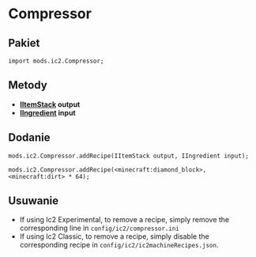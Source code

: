 # Compressor

## Pakiet

`import mods.ic2.Compressor;`

## Metody

- **[IItemStack](/Vanilla/Items/IItemStack/) output**
- **[IIngredient](/Vanilla/Variable_Types/IIngredient/) input**

## Dodanie

```zenscript
mods.ic2.Compressor.addRecipe(IItemStack output, IIngredient input);

mods.ic2.Compressor.addRecipe(<minecraft:diamond_block>, <minecraft:dirt> * 64);
```

## Usuwanie

- If using Ic2 Experimental, to remove a recipe, simply remove the corresponding line in `config/ic2/compressor.ini`
- If using Ic2 Classic, to remove a recipe, simply disable the corresponding recipe in `config/ic2/ic2machineRecipes.json`.